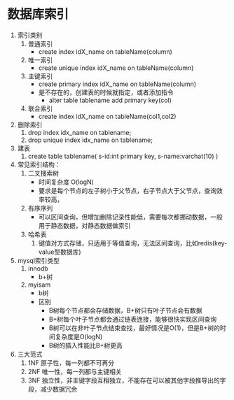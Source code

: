 # 数据库索引
1. 索引类别
    1. 普通索引
        - create index idX_name on tableName(column)
    2. 唯一索引
        - create unique index idX_name on tableName(column)
    3. 主键索引
        - create primary index idX_name on tableName(column)
        - 是不存在的，创建表的时候就指定，或者添加指令
            - alter table tablename add primary key(col)
    4. 联合索引
        - create index idX_name on tableName(col1,col2)
2. 删除索引
    1. drop index idx_name on tablename;
    2. drop unique index idx_name on tablename;
3. 建表
    1. create table tablename(
        s-id:int primary key,
        s-name:varchat(10)
    )
4. 常见索引结构：
    1. 二叉搜索树
        - 时间复杂度 O(logN)
        - 要求是每个节点的左子树小于父节点，右子节点大于父节点，查询效率较高，
    2. 有序序列
        - 可以区间查询，但增加删除记录性能低，需要每次都挪动数据，一般用于静态数据，对静态数据做索引
    3. 哈希表
        1. 键值对方式存储，只适用于等值查询，无法区间查询，比如redis(key-value型数据库)
5. mysql索引类型
    1. innodb
        - b+树
    2. myisam
        - b树
        - 区别
            - B树每个节点都会存储数据，B+树只有叶子节点会有数据
            - B+树每个叶子节点都会通过链表连接，能够很快实现区间查询
            - B树可以在非叶子节点结束查找，最好情况是O(1)，但是B+树的时间复杂度是O(logN)
            - B树的插入性能比B+树更高
6. 三大范式
    1. 1NF 原子性，每一列都不可再分
    2. 2NF 唯一性，每一列都与主键相关
    3. 3NF 独立性，非主键字段互相独立，不能存在可以被其他字段推导出的字段，减少数据冗余
